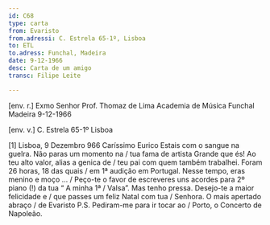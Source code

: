 ```yaml
---
id: C68
type: carta
from: Evaristo 
from.adressi: C. Estrela 65-1º, Lisboa 
to: ETL
to.adress: Funchal, Madeira 
date: 9-12-1966
desc: Carta de um amigo
transc: Filipe Leite 

---
```

[env. r.]
Exmo Senhor
Prof. Thomaz de Lima
Academia de Música
Funchal
Madeira
9-12-1966

[env. v.]
C. Estrela 65-1º
Lisboa

[1]
Lisboa, 9 Dezembro 966
Caríssimo Eurico
	Estais com o sangue na guelra.
	Não paras um momento na / tua fama de artista Grande que és!
	Ao teu alto valor, alias a genica de / teu pai com quem também trabalhei.
	Foram 26 horas, 18 das quais / em 1ª audição em Portugal.
	Nesse tempo, eras menino e moço … / Peço-te o favor de escreveres uns acordes para 2º piano (!) da tua “ A minha 1ª / Valsa”.
	Mas tenho pressa.
	Desejo-te a maior felicidade e / que passes um feliz Natal com tua / Senhora.
	O mais apertado abraço / de
	Evaristo
P.S. Pediram-me para ir tocar ao / Porto, o Concerto de Napoleão. 
